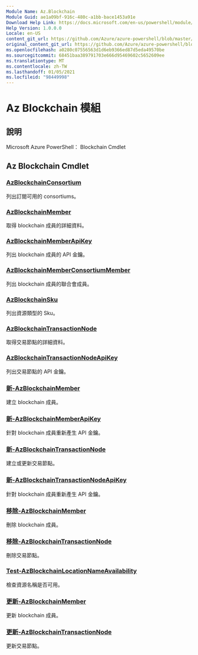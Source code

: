 ```yaml
---
Module Name: Az.Blockchain
Module Guid: ae1a09bf-916c-480c-a1bb-bace1453a91e
Download Help Link: https://docs.microsoft.com/en-us/powershell/module/az.blockchain
Help Version: 1.0.0.0
Locale: en-US
content_git_url: https://github.com/Azure/azure-powershell/blob/master/src/Blockchain/help/Az.Blockchain.md
original_content_git_url: https://github.com/Azure/azure-powershell/blob/master/src/Blockchain/help/Az.Blockchain.md
ms.openlocfilehash: a0280c07556563d1d6eb9366ed87d5eda49570be
ms.sourcegitcommit: 68451baa389791703e666d95469602c5652609ee
ms.translationtype: MT
ms.contentlocale: zh-TW
ms.lasthandoff: 01/05/2021
ms.locfileid: "98449998"
---
```

# Az Blockchain 模組
## 說明
Microsoft Azure PowerShell： Blockchain Cmdlet

## Az Blockchain Cmdlet
### [AzBlockchainConsortium](Get-AzBlockchainConsortium.md)
列出訂閱可用的 consortiums。

### [AzBlockchainMember](Get-AzBlockchainMember.md)
取得 blockchain 成員的詳細資料。

### [AzBlockchainMemberApiKey](Get-AzBlockchainMemberApiKey.md)
列出 blockchain 成員的 API 金鑰。

### [AzBlockchainMemberConsortiumMember](Get-AzBlockchainMemberConsortiumMember.md)
列出 blockchain 成員的聯合會成員。

### [AzBlockchainSku](Get-AzBlockchainSku.md)
列出資源類型的 Sku。

### [AzBlockchainTransactionNode](Get-AzBlockchainTransactionNode.md)
取得交易節點的詳細資料。

### [AzBlockchainTransactionNodeApiKey](Get-AzBlockchainTransactionNodeApiKey.md)
列出交易節點的 API 金鑰。

### [新-AzBlockchainMember](New-AzBlockchainMember.md)
建立 blockchain 成員。

### [新-AzBlockchainMemberApiKey](New-AzBlockchainMemberApiKey.md)
針對 blockchain 成員重新產生 API 金鑰。

### [新-AzBlockchainTransactionNode](New-AzBlockchainTransactionNode.md)
建立或更新交易節點。

### [新-AzBlockchainTransactionNodeApiKey](New-AzBlockchainTransactionNodeApiKey.md)
針對 blockchain 成員重新產生 API 金鑰。

### [移除-AzBlockchainMember](Remove-AzBlockchainMember.md)
刪除 blockchain 成員。

### [移除-AzBlockchainTransactionNode](Remove-AzBlockchainTransactionNode.md)
刪除交易節點。

### [Test-AzBlockchainLocationNameAvailability](Test-AzBlockchainLocationNameAvailability.md)
檢查資源名稱是否可用。

### [更新-AzBlockchainMember](Update-AzBlockchainMember.md)
更新 blockchain 成員。

### [更新-AzBlockchainTransactionNode](Update-AzBlockchainTransactionNode.md)
更新交易節點。

